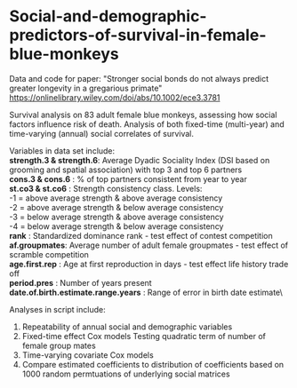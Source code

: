 # Social-and-demographic-predictors-of-survival-in-female-blue-monkeys
Data and code for paper: "Stronger social bonds do not always predict greater longevity in a gregarious primate"
https://onlinelibrary.wiley.com/doi/abs/10.1002/ece3.3781

Survival analysis on 83 adult female blue monkeys, assessing how social factors influence risk of death.
Analysis of both fixed-time (multi-year) and time-varying (annual) social correlates of survival.

Variables in data set include:\
**strength.3 & strength.6**: Average Dyadic Sociality Index (DSI based on grooming and spatial association) with top 3 and top 6 partners\
**cons.3 & cons.6** : % of top partners consistent from year to year\
**st.co3 & st.co6** : Strength consistency class. Levels:\
  -1 = above average strength & above average consistency\
  -2 = above average strength & below average consistency\
  -3 = below average strength & above average consistency\
  -4 = below average strength & below average consistency\
 **rank** : Standardized dominance rank - test effect of contest competition\
 **af.groupmates**: Average number of adult female groupmates - test effect of scramble competition\
 **age.first.rep** : Age at first reproduction in days - test effect life history trade off\
 **period.pres** : Number of years present\
 **date.of.birth.estimate.range.years** : Range of error in birth date estimate\
 
 Analyses in script include:
 1. Repeatability of annual social and demographic variables
 2. Fixed-time effect Cox models
    Testing quadratic term of number of female group mates
 3. Time-varying covariate Cox models
 4. Compare estimated coefficients to distribution of coefficients based on 1000 random permtuations of underlying social matrices
